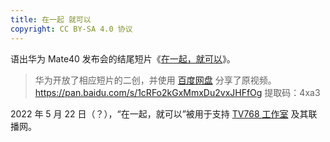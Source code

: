 ```yaml
---
title: 在一起 就可以
copyright: CC BY-SA 4.0 协议
---
```


语出华为 Mate40 发布会的结尾短片《[在一起，就可以](https://www.bilibili.com/video/BV1ny4y1r7aS)》。

> 华为开放了相应短片的二创，并使用 [百度网盘](https://pan.baidu.com/s/1cRFo2kGxMmxDu2vxJHFfOg) 分享了原视频。  
> https://pan.baidu.com/s/1cRFo2kGxMmxDu2vxJHFfOg 提取码：4xa3

2022 年 5 月 22 日（？），“在一起，就可以”被用于支持 [TV768 工作室](/tv-broadcasting/self-media/tv768-studio.md) 及其联播网。
